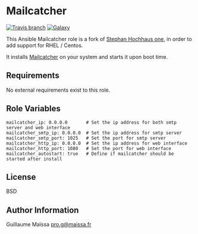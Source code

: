 Mailcatcher
========
[![Travis branch](https://img.shields.io/travis/GMaissa/ansible-role-mailcatcher/master.svg)](https://travis-ci.org/GMaissa/ansible-role-mailcatcher)
[![Galaxy](http://img.shields.io/badge/galaxy-GMaissa.mailcatcher-blue.svg?style=flat)](https://galaxy.ansible.com/list#/roles/3686)

This Ansible Mailcatcher role is a fork of [Stephan Hochhaus one](https://github.com/yauh/role-mailcatcher), in order to add support for RHEL / Centos.

It installs [Mailcatcher](http://mailcatcher.me) on your system and starts it upon boot time.

Requirements
------------

No external requirements exist to this role.

Role Variables
--------------

    mailcatcher_ip: 0.0.0.0       # Set the ip address for both smtp server and web interface
    mailcatcher_smtp_ip: 0.0.0.0  # Set the ip address for smtp server
    mailcatcher_smtp_port: 1025   # Set the port for smtp server
    mailcatcher_http_ip: 0.0.0.0  # Set the ip address for web interface
    mailcatcher_http_port: 1080   # Set the port for web interface
    mailcatcher_autostart: true   # Define if mailcatcher should be started after install


License
-------

BSD

Author Information
------------------

Guillaume Maïssa <pro.g@maissa.fr>
